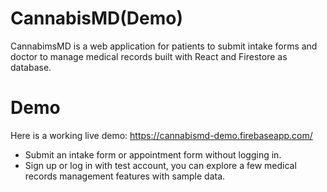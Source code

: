 # CannabisMD(Demo)

CannabimsMD is a web application for patients to submit intake forms and doctor to manage medical records built with React and Firestore as database.

# Demo

Here is a working live demo: https://cannabismd-demo.firebaseapp.com/

- Submit an intake form or appointment form without logging in.
- Sign up or log in with test account, you can explore a few medical records management features with sample data.
